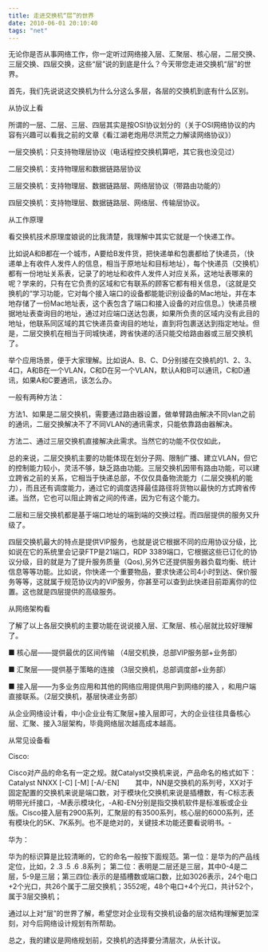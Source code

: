 ```yaml
---
title: 走进交换机“层”的世界
date: 2010-06-01 20:10:40
tags: "net"
---
```


无论你是否从事网络工作，你一定听过网络接入层、汇聚层、核心层，二层交换、三层交换、四层交换，这些“层”说的到底是什么？今天带您走进交换机“层”的世界。

首先，我们先说说这交换机为什么分这么多层，各层的交换机到底有什么区别。

<!-- more -->

从协议上看

所谓的一层、二层、三层、四层其实是按OSI协议划分的（关于OSI网络协议的内容有兴趣可以看我之前的文章《看江湖老炮用尽洪荒之力解读网络协议》）

一层交换机：只支持物理层协议（电话程控交换机算吧，其它我也没见过）

二层交换机：支持物理层和数据链路层协议

三层交换机：支持物理层、数据链路层、网络层协议（带路由功能的）

四层交换机：支持物理层、数据链路层、网络层、传输层协议。

从工作原理

看交换机技术原理度娘说的比我清楚，我理解中其实它就是一个快递工作。

比如说A和B都在一个城市，A要给B发件货，把快递单和包裹都给了快递员，（快递单上有收件人发件人的信息，相当于原地址和目标地址），每个快递员（交换机）都有一份地址关系表，记录了的地址和收件人发件人对应关系，这地址表哪来的呢？学来的，只有在它负责的区域和它有联系的顾客它都有相关信息，（这就是交换机的“学习功能，它对每个接入端口的设备都能能识别设备的Mac地址，并在本地存储了一份Mac地址表，这个表包含了端口和接入设备的对应信息。）快递员根据地址表查询目的地址，通过对应端口送达包裹，如果所负责的区域内没有此目的地址，他联系同区域的其它快递员查询目的地址，直到将包裹送达到指定地址。但是，二层交换机在相当于同城快递，跨省快递的活只能交给路由器或三层交换机了。

举个应用场景，便于大家理解。比如说A、B、C、D分别接在交换机的1、2、3、4口，A和B在一个VLAN，C和D在另一个VLAN，默认A和B可以通讯，C和D通讯，如果A和C要通讯，该怎么办。

一般有两种方法：

方法1、如果是二层交换机，需要通过路由器设置，做单臂路由解决不同vlan之前的通讯，二层交换解决不了不同VLAN的通讯需求，只能依靠路由器解决。

方法二、通过三层交换机直接解决此需求。当然它的功能不仅仅如此，

总的来说，二层交换机主要的功能体现在划分子网、限制广播、建立VLAN，但它的控制能力较小，灵活不够，缺乏路由功能。三层交换机因带有路由功能，可以建立跨省之前的关系，它相当于快递总部，不仅仅具备物流能力（二层交换机的能力），而且还有调度能力，通过它的调度选择最佳路径将货物以最快的方式跨省传递。当然，它也可以阻止跨省之间的传递，因为它有这个能力。

二层和三层交换机都是基于端口地址的端到端的交换过程。而四层提供的服务又升级了。

四层交换机最大的特点是提供VIP服务，也就是说它根据不同的应用协议分级，比如说在它的系统里会记录FTP是21端口，RDP 3389端口，它根据这些已订化的协议分级，目的就是为了提升服务质量（Qos),另外它还提供服务器负载均衡、统计信息等等功能。比如说，你快递一个重要物品，要求快递公司4小时到达、保价服务等等，这就属于规范协议内的VIP服务，你甚至可以查到此快递目前距离你的位置。这也就是四层提供的高级服务。

从网络架构看

了解了以上各层交换机的主要功能在说说接入层、汇聚层、核心层就比较好理解了。

■ 核心层——提供最优的区间传输 （4层交机换，总部VIP服务部+业务部）

■ 汇聚层——提供基于策略的连接 （3层交换机，总部调度部+业务部）

■ 接入层——为多业务应用和其他的网络应用提供用户到网络的接入 ，和用户端直接联系。（2层交换机，基层快递业务部）

从企业网络设计看，中小企业业有汇聚层+接入层即可，大的企业往往具备核心层、汇聚、接入3层架构，毕竟网络层次越高成本越高。

从常见设备看

Cisco:

Cisco对产品的命名有一定之规。就Catalyst交换机来说，产品命名的格式如下： Catalyst NNXX [-C] [-M] [-A/-EN] 　　其中，NN是交换机的系列号，XX对于固定配置的交换机来说是端口数，对于模块化交换机来说是插槽数，有-C标志表明带光纤接口，-M表示模块化，-A和-EN分别是指交换机软件是标准板或企业版。Cisco接入层有2900系列，汇聚层的有3500系列，核心层的6000系列，还有模块化的5K、7K系列。也不是绝对的，关键技术功能还要看说明书。-

华为：

华为的标识算是比较清晰的，它的命名一般按下面规范。第一位：是华为的产品线定位，比如，2 .3 .5 .6 .8系列； 第二位：表明是二层还是三层，其中0-4是二层，5-9是三层；第三四位:表示的是插槽数或端口数，比如3026表示，24个电口+2个光口，共26个属于二层交换机；3552呢，48个电口+4个光口，共计52个，属于3层交换机；

通过以上对“层”的世界了解，希望您对企业现有交换机设备的层次结构理解更加深刻，对今后网络设计规划有所帮助。

总之，我的建议是网络规划前，交换机的选择要分清层次，从长计议。

